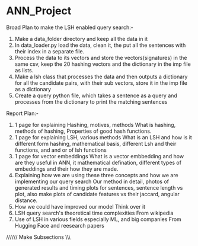 # ANN_Project

Broad Plan to make the LSH enabled query search:- 
1) Make a data_folder directory and keep all the data in it
2) In data_loader.py load the data, clean it, the put all the sentences with their index in a separate file.
3) Process the data to its vectors and store the vectors(signatures) in the same csv, keep the 20 hashing vectors and the dictionary in the imp file as lists.
4) Make a lsh class that processes the data and then outputs a dictionary for all the candidate pairs, with their sub vectors, store it in the imp file as a dictionary
5) Create a query python file, which takes a sentence as a query and processes from the dictionary to print the matching sentences

Report Plan:-
1) 1 page for explaining Hashing, motives, methods
What is hashing, methods of hashing, Properties of good hash functions.
2) 1 page for explaining LSH, various methods
What is an LSH and how is it different form hashing, mathematical basis, different Lsh and their functions, and and or of lsh functions
3) 1 page for vector embeddings
What is a vector embbedding and how are they useful in ANN, it mathematical defination, different types of embeddings and their how they are made.
4) Explaining how we are using these three concepts and how we are implementing our query search
Our method in detail, photos of generated results and timing plots for sentences, sentence length vs plot, also make plots of candidate features vs their jaccard, angular distance.
5) How we could have improved our model
Think over it
6) LSH query search's theoretical time complexities
From wikipedia
7) Use of LSH in various fields especially ML, and big companies
From Hugging Face and reesearch papers

//////   Make Subsections    \\\\\\
